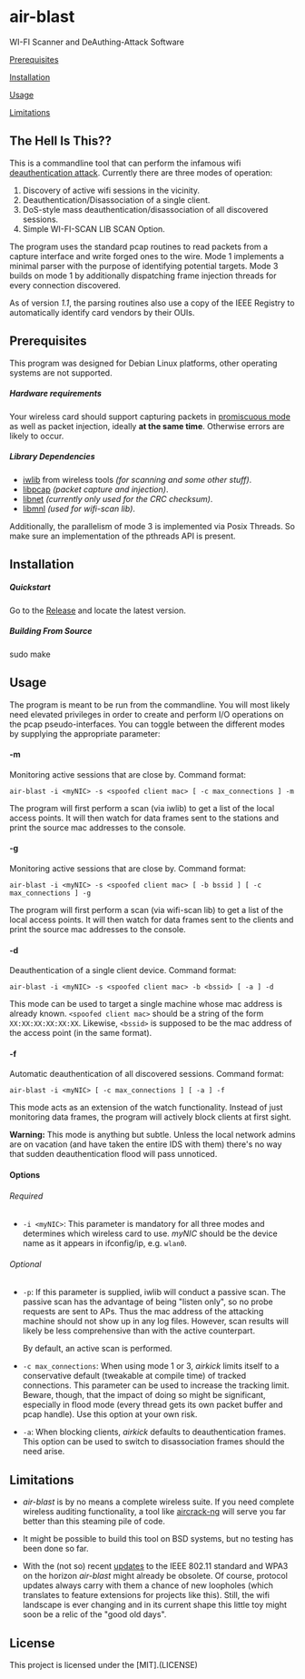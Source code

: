 # air-blast
WI-FI Scanner and DeAuthing-Attack Software

[Prerequisites](#Prerequisites)

[Installation](#Installation)

[Usage](#Usage)

[Limitations](#Limitations)

## The Hell Is This??
This is a commandline tool that can perform the infamous
wifi [deauthentication attack](https://en.wikipedia.org/wiki/Wi-Fi_deauthentication_attack). 
Currently there are three modes of operation:

1. Discovery of active wifi sessions in the vicinity.
2. Deauthentication/Disassociation of a single client.
3. DoS-style mass deauthentication/disassociation of all discovered sessions.
4. Simple WI-FI-SCAN LIB SCAN Option.

The program uses the standard pcap routines to read packets from a capture interface
and write forged ones to the wire. Mode 1 implements a minimal parser with the purpose
of identifying potential targets. Mode 3 builds on mode 1 by additionally dispatching 
frame injection threads for every connection discovered.

As of version *1.1*, the parsing routines also use a copy of the IEEE Registry to automatically identify
card vendors by their OUIs.

## Prerequisites
This program was designed for Debian Linux platforms, other operating systems are not supported.

##### Hardware requirements
Your wireless card should support capturing packets in [promiscuous mode](https://en.wikipedia.org/wiki/Promiscuous_mode) 
as well as packet injection, ideally **at the same time**. Otherwise errors are likely to occur.

##### Library Dependencies
* [iwlib](https://hewlettpackard.github.io/wireless-tools/Tools.html) from wireless tools *(for scanning and some other stuff)*.
* [libpcap](http://www.tcpdump.org/) *(packet capture and injection)*.
* [libnet](https://sourceforge.net/projects/libnet-dev/) *(currently only used for the CRC checksum)*.
* [libmnl](https://www.netfilter.org/projects/libmnl/index.html) *(used for wifi-scan lib)*.

Additionally, the parallelism of mode 3 is implemented via Posix Threads. So make sure an implementation
of the pthreads API is present.

## Installation

##### Quickstart
Go to the [Release](https://github.com/Smiril/air-blast/air-blast-1.1.2_i386.deb) and locate the latest version. 

##### Building From Source
sudo make

## Usage
The program is meant to be run from the commandline. You will most likely need elevated privileges in order
to create and perform I/O operations on the pcap pseudo-interfaces. You can toggle between the different
modes by supplying the appropriate parameter:

#### -m 
Monitoring active sessions that are close by. Command format:

`air-blast -i <myNIC> -s <spoofed client mac> [ -c max_connections ] -m`

The program will first perform a scan (via iwlib) to get a list of the
local access points. It will then watch for data frames sent to the stations
and print the source mac addresses to the console.

#### -g
Monitoring active sessions that are close by. Command format:

`air-blast -i <myNIC> -s <spoofed client mac> [ -b bssid ] [ -c max_connections ] -g`

The program will first perform a scan (via wifi-scan lib) to get a list of the
local access points. It will then watch for data frames sent to the clients
and print the source mac addresses to the console.

#### -d
Deauthentication of a single client device. Command format:

`air-blast -i <myNIC> -s <spoofed client mac> -b <bssid> [ -a ] -d` 

This mode can be used to target a single machine whose mac address is already known.
`<spoofed client mac>` should be a string of the form `XX:XX:XX:XX:XX:XX`. Likewise, `<bssid>` 
is supposed to be the mac address of the access point (in the same format).

#### -f
Automatic deauthentication of all discovered sessions. Command format:

`air-blast -i <myNIC> [ -c max_connections ] [ -a ] -f`

This mode acts as an extension of the watch functionality. 
Instead of just monitoring data frames, the program will actively block clients at first sight. 

**Warning:** This mode is anything but subtle. Unless the local network admins are on vacation
(and have taken the entire IDS with them) there's no way that sudden deauthentication flood will
pass unnoticed.

#### Options

###### Required
* `-i <myNIC>`: This parameter is mandatory for all three modes and determines which wireless card to use.
*myNIC* should be the device name as it appears in ifconfig/ip, e.g. `wlan0`.  

###### Optional
* `-p`: If this parameter is supplied, iwlib will conduct a passive scan. The passive scan has the
advantage of being "listen only", so no probe requests are sent to APs. Thus the mac address of the
attacking machine should not show up in any log files. However, scan results will likely be less 
comprehensive than with the active counterpart.

   By default, an active scan is performed.

* `-c max_connections`: When using mode 1 or 3, *airkick* limits itself to a conservative default 
(tweakable at compile time) of tracked connections. This parameter can be used to increase
the tracking limit. Beware, though, that the impact of doing so might be significant, especially
in flood mode (every thread gets its own packet buffer and pcap handle). Use this option at your own risk.

* `-a`: When blocking clients, *airkick* defaults to deauthentication frames. This option can be used to switch to disassociation frames should the need arise.

## Limitations

* *air-blast* is by no means a complete wireless suite. If you need complete wireless auditing functionality, a tool
like [aircrack-ng](https://www.aircrack-ng.org/) will serve you far better than this steaming pile of code.

* It might be possible to build this tool on BSD systems, but no testing has been done so far.

* With the (not so) recent [updates](https://en.wikipedia.org/wiki/IEEE_802.11w-2009) to the IEEE 802.11 standard and 
WPA3 on the horizon *air-blast* might already be obsolete. Of course, protocol updates always carry with them a chance
of new loopholes (which translates to feature extensions for projects like this). Still, the wifi landscape is ever changing 
and in its current shape this little toy might soon be a relic of the "good old days".

## License
This project is licensed under the [MIT].(LICENSE) 
